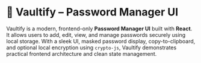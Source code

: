 # 🔐 Vaultify – Password Manager UI

Vaultify is a modern, frontend-only **Password Manager UI** built with **React**. It allows users to add, edit, view, and manage passwords securely using local storage. With a sleek UI, masked password display, copy-to-clipboard, and optional local encryption using `crypto-js`, Vaultify demonstrates practical frontend architecture and clean state management.
